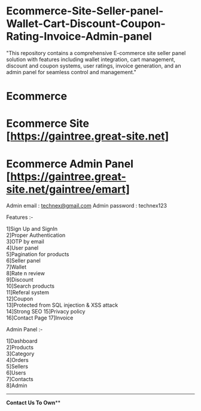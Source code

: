 # Ecommerce-Site-Seller-panel-Wallet-Cart-Discount-Coupon-Rating-Invoice-Admin-panel
"This repository contains a comprehensive E-commerce site seller panel solution with features including wallet integration, cart management, discount and coupon systems, user ratings, invoice generation, and an admin panel for seamless control and management."

# Ecommerce

# Ecommerce Site [https://gaintree.great-site.net]
# Ecommerce Admin Panel [https://gaintree.great-site.net/gaintree/emart]

Admin email : technex@gmail.com
Admin password : technex123

Features :-

1]Sign Up and SignIn \
2]Proper Authentication \
3]OTP by email \
4]User panel \
5]Pagination for products \
6]Seller panel \
7]Wallet \
8]Rate n review \
9]Discount \
10]Search products \
11]Referal system \
12]Coupon \
13]Protected from SQL injection & XSS attack \
14]Strong SEO
15]Privacy policy \
16]Contact Page 
17]Invoice

Admin Panel :-

1]Dashboard \
2]Products \
3]Category \
4]Orders \
5]Sellers \
6]Users \
7]Contacts \
8]Admin 

****************************************************************************************************************
************************************************Contact Us To Own**************************************************



